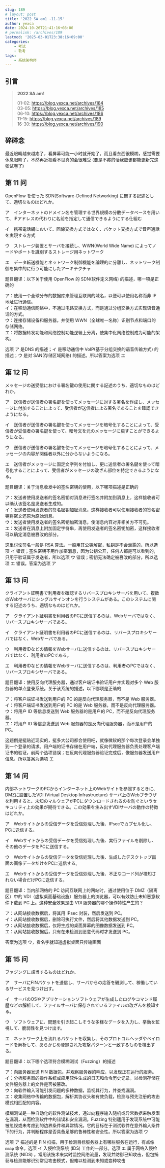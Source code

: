 ```yaml
---
slug: 189
# layout: post
title: '2022 SA am1 -11-15'
author: yexca
date: 2024-10-26T21:41:16+08:00
# permalink: /archives/189
lastmod: '2025-03-01T23:38:16+09:00'
categories:
    - 考试
    - 软考
tags:
    - 系统架构师
---  
```


## 引言

> **2022 SA am1**
>
> 01-02: <https://blog.yexca.net/archives/184>  
> 03-05: <https://blog.yexca.net/archives/185>  
> 06-10: <https://blog.yexca.net/archives/186>  
> 11-15: <https://blog.yexca.net/archives/189>  
> 16-30: <https://blog.yexca.net/archives/190>

## 碎碎念

最近眼睛越来越疼了，看屏幕可能一小时就开始了，而且看东西很模糊，感觉需要休息眼睛了，不然再近视看不见真的会很难受 (要是不疼的话我应该都能更新完这张试卷了)

## 第 11 问

OpenFlow を使った SDN(Software-Defined Networking) に関する記述として、適切なものはどれか。

ア　インターネットのドメイン名を管理する世界規模の分散データベースを用いて、IPアドレスの代わりに名前を指定して通信できるようにする仕組む

イ　携帯電話網において、回線交換方式ではなく、パケット交換方式で音声通話を実現する方式

ウ　ストレージ装置とサーバを接続し、WWN(World Wide Name) によってノードやポートを識別するストレージ用ネットワーク

エ　データ転送機能とネットワーク制御機能を論理的に分離し、ネットワーク制御を集中的に行う可能にしたアーキテクチャ

题目翻译：以下关于使用 OpenFlow 的 SDN(软件定义网络) 的描述，哪一项是正确的

ア：使用一个全球分布的数据库来管理互联网的域名，以便可以使用名称而非 IP 地址进行通信。  
イ：在移动通信网络中，不通过电路交换方式，而是通过分组交换方式实现语音通话的方式。  
ウ：连接存储设备和服务器，并使用 WWN（全球唯一名称）识别节点和端口的存储网络。  
エ：将数据转发功能和网络控制功能逻辑上分离，使集中化网络控制成为可能的架构。

选项 ア 是DNS 的描述；イ 是移动通信中 VoIP(基于分组交换的语音传输方式) 的描述；ウ 是对 SAN(存储区域网络) 的描述。所以答案为选项 エ

## 第 12 问

メッセージの送受信における署名鍵の使用に関する記述のうち、適切なものはどれか。

ア　送信者が送信者の署名鍵を使ってメッセージに対する署名を作成し、メッセージに付加することによって、受信者が送信者による署名であることを確認できようになる。

イ　送信者が送信者の署名鍵を使ってメッセージを暗号化することによって、受信者が受信者の署名鍵を使って、暗号文を元のメッセージに戻すことができるようになる。

ウ　送信者が送信者の署名鍵を使ってメッセージを暗号化することによって、メッセージの内容が関係者以外に分からないようになる。

エ　送信者がメッセージに固定文字列を付加し、更に送信者の署名鍵を使って暗号化することによって、受信者がメッセージの改ざん部位を特定できるようになる。

题目翻译：关于消息收发中的签名密钥的使用，以下哪项描述是正确的

ア：发送者使用发送者的签名密钥对消息进行签名并附加到消息上，这样接收者可以确认该签名是发送者生成的。  
イ：发送者使用发送者的签名密钥加密消息，这样接收者可以使用接收者的签名密钥将密文还原为原始消息。  
ウ：发送者使用发送者的签名密钥加密消息，使消息内容对非相关方不可见。  
エ：发送者在消息上附加固定字符串，再使用发送者的签名密钥加密，这样接收者可以确定消息被篡改的部分。

这里讨论签名一般是 RSA 算法。一般用其公钥解密，私钥是不会泄露的，所以选项 イ 错误；签名密钥不用作加密消息，因为公钥公开，任何人都是可以看到的，只用于验证属于发送者，所以选项 ウ 错误；密钥无法确定被篡改的部分，所以选项 エ 错误。答案为选项 ア

## 第 13 问

クライアント証明書で利用者を確認するリバースプロキシサーバを用いて、複数のWebサーバにシングルサインオンを行うシステムがある。このシステムに関する記述のうち、適切なものはどれか。

ア　クライアント証明書を利用者のPCに送信するのは、Webサーバではなく、リバースプロキシサーバである。

イ　クライアント証明書を利用者のPCに送信するのは、リバースプロキシサーバではなく、Webサーバである。

ウ　利用者IDなどの情報をWebサーバに送信するのは、リバースプロキシサーバではなく、利用者のPCである。

エ　利用者IDなどの情報をWebサーバに送信するのは、利用者のPCではなく、リバースプロキシサーバである。

题目翻译：使用反向代理服务器，通过客户端证书验证用户并实现对多个 Web 服务器的单点登录系统。关于该系统的描述，以下哪项是正确的

ア：将客户端证书发送到用户的 PC 的是反向代理服务器，而不是 Web 服务器。  
イ：将客户端证书发送到用户的 PC 的是 Web 服务器，而不是反向代理服务器。  
ウ：将用户 ID 等信息发送到 Web 服务器的是用户的 PC，而不是反向代理服务器。  
エ：将用户 ID 等信息发送到 Web 服务器的是反向代理服务器，而不是用户的 PC。

这题倒是挺贴近现实的，挺多大公司都会使用吧，就像微软的那个每次登录会单独到一个登录的请求。用户端的证书存储在用户端，反向代理服务器负责处理客户端证书的验证，前两个选项错误；在反向代理服务器验证完成后，像服务器发送用户信息，所以答案为选项 エ

## 第 14 问

内部ネットワークのPCからインターネット上のWebサイトを参照するときに、DMZに設置したVDI (Virtual Desktop Infrastructure) サーバ上のWebブラウザを利用すると、未知のマルウェアがPCにダウンロードされるのを防ぐというセキュリティ上の効果が期待できる。この効果を生み出すVDIサーバの動作の特徴はどれか。

ア　Webサイトからの受信データを受信処理した後、IPsecでカプセル化し、PCに送信する。

イ　Webサイトからの受信データを受信処理した後、実行ファイルを削除し、その他のデータをPCに送信する。

ウ　Webサイトからの受信データを受信処理した後、生成したデスクトップ画面の画像データだけをPCに送信する。

エ　Webサイトからの受信データを受信処理した後、不正なコード列が検知されない場合だけPCに送信する。

题目翻译：当内部网络的 PC 访问互联网上的网站时，通过使用位于 DMZ（隔离区）中的 VDI（虚拟桌面基础设施）服务器上的浏览器，可以有效防止未知恶意软件下载到 PC 上。这种安全效果是由 VDI 服务器的哪个操作特性产生的？

ア：从网站接收数据后，将其用 IPsec 封装，然后发送到 PC。  
イ：从网站接收数据后，删除可执行文件，然后将其他数据发送到 PC。  
ウ：从网站接收数据后，仅将生成的桌面屏幕的图像数据发送到 PC。  
エ：从网站接收数据后，只有在未检测到恶意代码时才发送到 PC。

答案为选项 ウ，看名字就知道虚拟桌面只传输画面

## 第 15 问

ファジングに該当するものはどれか。

ア　サーバにFINバケットを送信し、サーバからの応答を観測して、稼働しているサービスを見つけ出す。

イ　サーバのOSやアプリケーションソフトウェアが生成したログやコマンド履歴などの解析して、ファイルサーバに保存されているファイルの改ざんを検知する。

ウ　ソフトウェアに、問題を引き起こしそうな多様なデータを入力し、挙動を監視して、脆弱性を見つけ出す。

エ　ネットワーク上を流れるバケットを収集し、そのプロトコルヘッダやペイロードを解析して、あらかじめ登録された攻撃パターンと一致するものを検出する。

题目翻译：以下哪个选项符合模糊测试（Fuzzing）的描述

ア：向服务器发送 FIN 数据包，并观察服务器的响应，以发现正在运行的服务。  
イ：分析服务器的操作系统或应用软件生成的日志和命令历史记录，以检测存储在文件服务器上的文件是否被篡改。  
ウ：向软件输入可能引发问题的多种数据，监视其行为，并查找漏洞。  
エ：收集网络中传输的数据包，解析其协议头和有效负载，检测与预先注册的攻击模式相匹配的内容。

模糊测试是一种自动化的软件测试技术，通过向程序输入随机或异常数据来触发潜在漏洞，从而检测软件中的错误和安全漏洞。Fuzzing 特别适用于发现系统中可能被忽视或未考虑到的边界条件和异常情况。它的目标在于测试软件在意外输入条件下的行为，并判断程序是否具备足够的鲁棒性和安全性。所以答案为选项 ウ

选项 ア 描述的是 FIN 扫描，用于检测目标服务器上有哪些服务在运行，有点像 `nmap` 命令。选项 イ 入侵检测系统 (IDS) 工作的一部分。选项 エ 属于网络入侵检测系统 (NIDS) ，常用该技术来实时监控网络流量，发现并防御已知攻击，但包捕获与检测能够识别常见攻击模式，但难以检测到未知或变种攻击